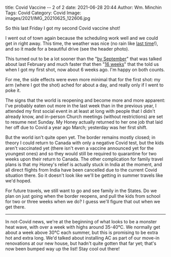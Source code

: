 title: Covid Vaccine -- 2 of 2
date: 2021-06-28 20:44
Author: Wm. Minchin
Tags: Covid
Category: Covid
Image: images/2021/IMG_20210625_122606.jpg

So this last Friday I got my second Covid vaccine shot!

I went out of town again because the scheduling work well and we could get in
right away. This time, the weather was nice (no rain like [last
time]({filename}20210511-covid-vaccine-1.md)!), and so it made for a beautiful
drive (see the header photo).

This turned out to be a lot sooner than the "[by
September]({filename}20210214-covid-at-eleven-months.md)" that was talked about
last February and much faster that then "[16
weeks]({filename}20210511-covid-vaccine-1.md)" that the told us when I got my
first shot, now about 6 weeks ago. I'm happy on both counts.

For me, the side effects were even more minimal that for the first shot: my arm
(where I got the shot) ached for about a day, and really only if I went to poke
it.

The signs that the world is reopening and become more and more apparent: I've
probably eaten out more in the last week than in the previous year, I attended
my first social event in at least at long with people that I didn't already
know, and in-person Church meetings (without restrictions) are set to resume
next Sunday. My Honey actually returned to her one job that laid her off due to
Covid a year ago March; yesterday was her first shift.

But the world isn't quite open yet. The border remains mostly closed; in theory
I could return to Canada with only a negative Covid test, but the kids aren't
vaccinated yet (there isn't even a vaccine announced yet for the youngest ones)
and so they would still be required to quarantine for two weeks upon their
return to Canada. The other complication for family travel plans is that my
Honey's relief is actually stuck in India at the moment, and all direct flights
from India have been cancelled due to the current Covid situation there. So it
doesn't look like we'll be getting in summer travels like we'd hoped.

For future travels, we still want to go and see family in the States. Do we
plan on just going when the border reopens, and pull the kids from school for
two or three weeks when we do? I guess we'll figure that out when we get there.

---

In not-Covid news, we're at the beginning of what looks to be a monster heat
wave, with over a week with highs around 35-40&deg;C. We normally get about a
week above 30&deg;C each summer, but this is promising to be extra hot and
extra long. We'd talked about installing AC as part of our move-in renovations
at our new house, but hadn't quite gotten that far yet; that's now been bumped
way up the list! Stay cool out there!
